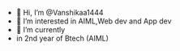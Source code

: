 - 👋 Hi, I’m @Vanshikaa1444
- 👀 I’m interested in AIML,Web dev and App dev
- 🌱 I’m currently
-  in 2nd year of Btech (AIML)


<!---
Vanshikaa1444/Vanshikaa1444 is a ✨ special ✨ repository because its `README.md` (this file) appears on your GitHub profile.
You can click the Preview link to take a look at your changes.
--->
